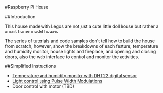 #Raspberry Pi House

##Introduction

This house made with Legos are not just a cute little doll house but rather a smart home model house.

The series of tutorials and code samples don't tell how to build the house from scratch, however, show the breakdowns of each feature; temperature and humidity monitor, house lights and fireplace, and opening and closing doors, also the web interface to control and monitor the activities.


##Simplified Instructions

- [Temperature and humidity monitor with DHT22 digital sensor](temp-hum.md)
- [Light control using Pulse Width Modulations](pwm.md)
- Door control with motor (TBD)


 
